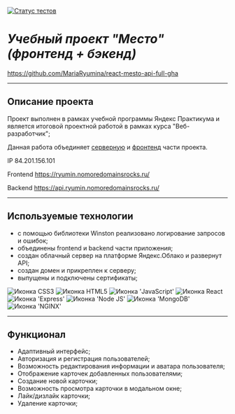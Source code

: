 [![Статус тестов](../../actions/workflows/tests.yml/badge.svg)](../../actions/workflows/tests.yml)

# *Учебный проект "Место" (фронтенд + бэкенд)*
https://github.com/MariaRyumina/react-mesto-api-full-gha
___

## Описание проекта
Проект выполнен в рамках учебной программы Яндекс Практикума и является итоговой проектной работой в рамках курса "Веб-разработчик";

Данная работа объединяет <a href="https://github.com/MariaRyumina/express-mesto-gha">серверную</a> и <a href="https://github.com/MariaRyumina/react-mesto-auth">фронтенд</a> части проекта.

IP 84.201.156.101

Frontend https://ryumin.nomoredomainsrocks.ru/

Backend https://api.ryumin.nomoredomainsrocks.ru/

---

## Используемые технологии
* с помощью библиотеки Winston реализовано логирование запросов и ошибок;
* объединены frontend и backend части приложения;
* создан облачный сервер на платформе Яндекс.Облако и развернут API;
* создан домен и прикреплен к серверу;
* выпущены и подключены сертификаты;

<img src="https://img.shields.io/badge/CSS3-1572B6?style=for-the-badge&logo=css3&logoColor=white" alt="Иконка CSS3">
<img src="https://img.shields.io/badge/HTML5-E34F26?style=for-the-badge&logo=html5&logoColor=white" alt="Иконка HTML5">
<img src="https://img.shields.io/badge/JavaScript-323330?style=for-the-badge&logo=javascript&logoColor=F7DF1E" alt="Иконка 'JavaScript'">
<img src="https://img.shields.io/badge/React-20232A?style=for-the-badge&logo=react&logoColor=61DAFB" alt="Иконка React">
<img src="https://img.shields.io/badge/Express.js-000000?style=for-the-badge&logo=express&logoColor=white" alt="Иконка 'Express'">
<img src="https://img.shields.io/badge/Node.js-339933?style=for-the-badge&logo=nodedotjs&logoColor=white" alt="Иконка 'Node JS'">
<img src="https://img.shields.io/badge/MongoDB-4EA94B?style=for-the-badge&logo=mongodb&logoColor=white" alt="Иконка 'MongoDB'">
<img src="https://img.shields.io/badge/Nginx-009639?style=for-the-badge&logo=nginx&logoColor=white" alt="Иконка 'NGINX'">

___

## Функционал
* Адаптивный интерфейс;
* Авторизация и регистрация пользователей;
* Возможность редактирования информации и аватара пользователя;
* Отображение карточек добавленных пользователями;
* Создание новой карточки;
* Возможность просмотра карточки в модальном окне;
* Лайк/дизлайк карточки;
* Удаление карточки;
